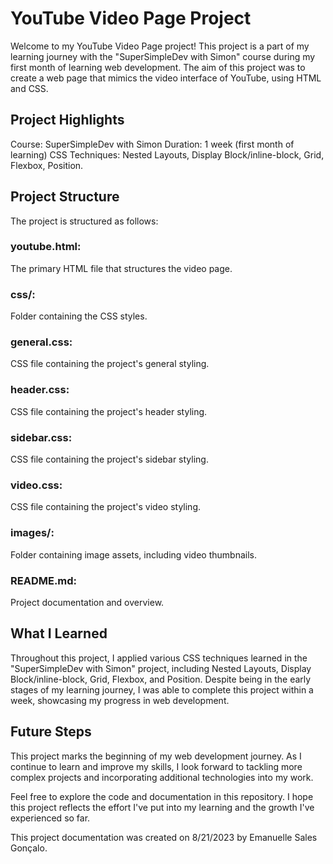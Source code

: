 # YouTube Video Page Project

Welcome to my YouTube Video Page project! This project is a part of my learning journey with the "SuperSimpleDev with Simon" course during my first month of learning web development. The aim of this project was to create a web page that mimics the video interface of YouTube, using HTML and CSS.

## Project Highlights

Course: SuperSimpleDev with Simon
Duration: 1 week (first month of learning)
CSS Techniques: Nested Layouts, Display Block/inline-block, Grid, Flexbox, Position.

## Project Structure

The project is structured as follows:<br />

### youtube.html: 
The primary HTML file that structures the video page.<br />
### css/: 
Folder containing the CSS styles.<br />
### general.css: 
CSS file containing the project's general styling.<br />
### header.css: 
CSS file containing the project's header styling.<br />
### sidebar.css: 
CSS file containing the project's sidebar styling.<br />
### video.css: 
CSS file containing the project's video styling.<br />
### images/: 
Folder containing image assets, including video thumbnails.<br />
### README.md: 
Project documentation and overview.<br />

## What I Learned
Throughout this project, I applied various CSS techniques learned in the "SuperSimpleDev with Simon" project, including Nested Layouts, Display Block/inline-block, Grid, Flexbox, and Position. Despite being in the early stages of my learning journey, I was able to complete this project within a week, showcasing my progress in web development.

## Future Steps
This project marks the beginning of my web development journey. As I continue to learn and improve my skills, I look forward to tackling more complex projects and incorporating additional technologies into my work.

Feel free to explore the code and documentation in this repository. I hope this project reflects the effort I've put into my learning and the growth I've experienced so far.

This project documentation was created on 8/21/2023 by Emanuelle Sales Gonçalo.

